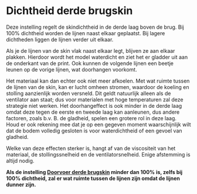 Dichtheid derde brugskin
====
Deze instelling regelt de skindichtheid in de derde laag boven de brug. Bij 100% dichtheid worden de lijnen naast elkaar geplaatst. Bij lagere dichtheden liggen de lijnen verder uit elkaar.

Als je de lijnen van de skin vlak naast elkaar legt, blijven ze aan elkaar plakken. Hierdoor wordt het model waterdicht en ziet het er gladder uit aan de onderkant van de print. Ook kunnen de volgende lijnen een beetje leunen op de vorige lijnen, wat doorhangen voorkomt.

Het materiaal kan dan echter ook niet meer afkoelen. Met wat ruimte tussen de lijnen van de skin, kan er lucht omheen stromen, waardoor de koeling en stolling aanzienlijk worden versneld. Dit geldt natuurlijk alleen als de ventilator aan staat; dus voor materialen met hoge temperaturen zal deze strategie niet werken. Het doorhangeffect is ook minder in de derde laag omdat deze tegen de eerste en tweede laag kan aanleunen, dus andere factoren, zoals b.v. B. de gladheid, spelen een grotere rol in deze laag. Houd er ook rekening mee dat je op een gegeven moment waarschijnlijk wilt dat de bodem volledig gesloten is voor waterdichtheid of een gevoel van gladheid.

Welke van deze effecten sterker is, hangt af van de viscositeit van het materiaal, de stollingssnelheid en de ventilatorsnelheid. Enige afstemming is altijd nodig.

**Als de instelling [Doorvoer derde brugskin](bridge_skin_material_flow_3.md) minder dan 100% is, zelfs bij 100% dichtheid, zal er wat ruimte tussen de lijnen zijn omdat de lijnen dunner zijn.**